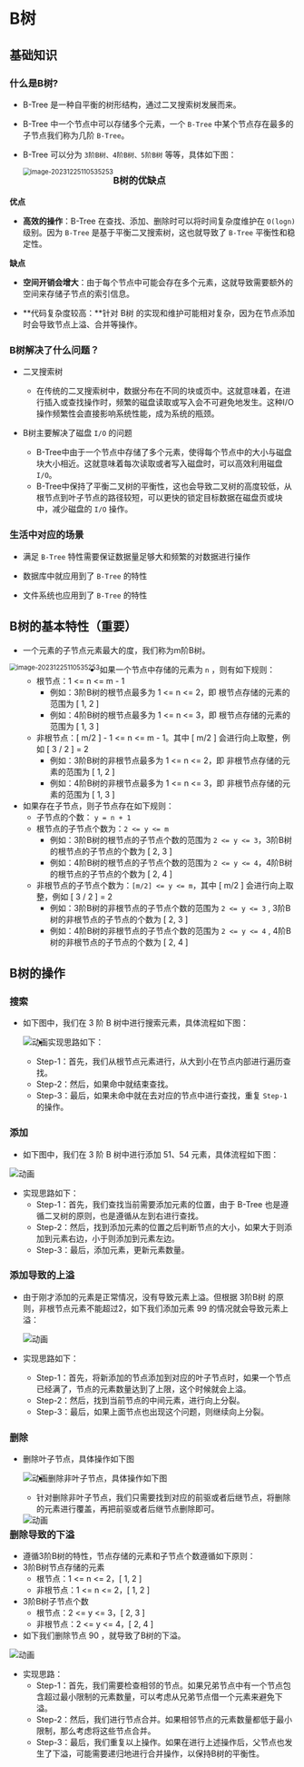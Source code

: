 # B树

## 基础知识

### 什么是B树?

* B-Tree 是一种自平衡的树形结构，通过二叉搜索树发展而来。

* B-Tree 中一个节点中可以存储多个元素，一个 `B-Tree` 中某个节点存在最多的子节点我们称为几阶 `B-Tree`。

* B-Tree 可以分为 `3阶B树、4阶B树、5阶B树` 等等，具体如下图：

  <img src="https://cdn.jsdelivr.net/gh/wicksonZhang/static-source-cdn/images/202312251105313.png" alt="image-20231225110535253" style="zoom:80%;float:left" />



### B树的优缺点

**优点**

* **高效的操作**：B-Tree 在查找、添加、删除时可以将时间复杂度维护在 `O(logn)` 级别。因为 `B-Tree` 是基于平衡二叉搜索树，这也就导致了 `B-Tree` 平衡性和稳定性。

**缺点**

* **空间开销会增大**：由于每个节点中可能会存在多个元素，这就导致需要额外的空间来存储子节点的索引信息。

* **代码复杂度较高：**针对 B树 的实现和维护可能相对复杂，因为在节点添加时会导致节点上溢、合并等操作。

  

### B树解决了什么问题？

* 二叉搜索树
  * 在传统的二叉搜索树中，数据分布在不同的块或页中。这就意味着，在进行插入或查找操作时，频繁的磁盘读取或写入会不可避免地发生。这种I/O操作频繁性会直接影响系统性能，成为系统的瓶颈。

* B树主要解决了磁盘 `I/O` 的问题
  * B-Tree中由于一个节点中存储了多个元素，使得每个节点中的大小与磁盘块大小相近。这就意味着每次读取或者写入磁盘时，可以高效利用磁盘 `I/O`。
  * B-Tree中保持了平衡二叉树的平衡性，这也会导致二叉树的高度较低，从根节点到叶子节点的路径较短，可以更快的锁定目标数据在磁盘页或块中，减少磁盘的 `I/O` 操作。



### 生活中对应的场景

* 满足 `B-Tree` 特性需要保证数据量足够大和频繁的对数据进行操作

* 数据库中就应用到了 `B-Tree` 的特性
* 文件系统也应用到了 `B-Tree` 的特性



## B树的基本特性（重要）

* 一个元素的子节点元素最大的度，我们称为m阶B树。

<img src="https://cdn.jsdelivr.net/gh/wicksonZhang/static-source-cdn/images/202312251105313.png" alt="image-20231225110535253" style="zoom:80%;float:left" />

* 如果一个节点中存储的元素为 `n` ，则有如下规则：
  * 根节点：1 <= n <= m - 1
    * 例如：3阶B树的根节点最多为 1 <= n <= 2，即 根节点存储的元素的范围为 [ 1, 2 ]
    * 例如：4阶B树的根节点最多为 1 <= n <= 3，即 根节点存储的元素的范围为 [ 1, 3 ]
  * 非根节点：[ m/2 ] - 1 <= n <= m - 1。其中 [ m/2 ] 会进行向上取整，例如 [ 3 / 2 ] = 2
    * 例如：3阶B树的非根节点最多为 1 <= n <= 2，即 非根节点存储的元素的范围为 [ 1, 2 ]
    * 例如：4阶B树的非根节点最多为 1 <= n <= 3，即 非根节点存储的元素的范围为 [ 1, 3 ]
* 如果存在子节点，则子节点存在如下规则：
  * 子节点的个数： `y = n + 1`
  * 根节点的子节点个数为：`2 <= y <= m`
    * 例如：3阶B树的根节点的子节点个数的范围为 `2 <= y <= 3`，3阶B树的根节点的子节点的个数为 [ 2, 3 ]
    * 例如：4阶B树的根节点的子节点个数的范围为 `2 <= y <= 4`，4阶B树的根节点的子节点的个数为 [ 2, 4 ]
  * 非根节点的子节点个数为：`[m/2] <= y <= m`，其中 [ m/2 ] 会进行向上取整，例如 [ 3 / 2 ] = 2
    * 例如：3阶B树的非根节点的子节点个数的范围为 `2 <= y <= 3` , 3阶B树的非根节点的子节点的个数为 [ 2, 3 ]
    * 例如：4阶B树的非根节点的子节点个数的范围为 `2 <= y <= 4` , 4阶B树的非根节点的子节点的个数为 [ 2, 4 ]



## B树的操作

### 搜索

* 如下图中，我们在 3 阶 B 树中进行搜索元素，具体流程如下图：

  <img src="https://cdn.jsdelivr.net/gh/wicksonZhang/static-source-cdn/images/202312251601206.gif" alt="动画" style="zoom:100%;float:left" />

* 实现思路如下：
  * Step-1：首先，我们从根节点元素进行，从大到小在节点内部进行遍历查找。
  * Step-2：然后，如果命中就结束查找。
  * Step-3：最后，如果未命中就在去对应的节点中进行查找，重复 `Step-1` 的操作。



### 添加

* 如下图中，我们在 3 阶 B 树中进行添加 51、54 元素，具体流程如下图：

![动画](https://cdn.jsdelivr.net/gh/wicksonZhang/static-source-cdn/images/202312251618387.gif)

* 实现思路如下：
  * Step-1：首先，我们查找当前需要添加元素的位置，由于 B-Tree 也是遵循二叉树的原则，也是遵循从左到右进行查找。
  * Step-2：然后，找到添加元素的位置之后判断节点的大小，如果大于则添加到元素右边，小于则添加到元素左边。
  * Step-3：最后，添加元素，更新元素数量。



### 添加导致的上溢

* 由于刚才添加的元素是正常情况，没有导致元素上溢。但根据 3阶B树 的原则，非根节点元素不能超过2，如下我们添加元素 99 的情况就会导致元素上溢：

  ![动画](https://cdn.jsdelivr.net/gh/wicksonZhang/static-source-cdn/images/202312251633326.gif)

* 实现思路如下：

  * Step-1：首先，将新添加的节点添加到对应的叶子节点时，如果一个节点已经满了，节点的元素数量达到了上限，这个时候就会上溢。
  * Step-2：然后，找到当前节点的中间元素，进行向上分裂。
  * Step-3：最后，如果上面节点也出现这个问题，则继续向上分裂。

  

### 删除

* 删除叶子节点，具体操作如下图

  <img src="https://cdn.jsdelivr.net/gh/wicksonZhang/static-source-cdn/images/202312251659602.gif" alt="动画" style="zoom:100%;float:left" />

* 删除非叶子节点，具体操作如下图

  * 针对删除非叶子节点，我们只需要找到对应的前驱或者后继节点，将删除的元素进行覆盖，再把前驱或者后继节点删除即可。

  <img src="https://cdn.jsdelivr.net/gh/wicksonZhang/static-source-cdn/images/202312251705192.gif" alt="动画" style="zoom:100%;float:left" />



### 删除导致的下溢

* 遵循3阶B树的特性，节点存储的元素和子节点个数遵循如下原则：
* 3阶B树节点存储的元素
  * 根节点：1 <= n <= 2，[ 1, 2 ]
  * 非根节点：1 <= n <= 2，[ 1, 2 ]
* 3阶B树子节点个数
  * 根节点：2 <= y <= 3，[ 2, 3 ]
  * 非根节点：2 <= y <= 4，[ 2, 4 ]
* 如下我们删除节点 90 ，就导致了B树的下溢。

![动画](https://cdn.jsdelivr.net/gh/wicksonZhang/static-source-cdn/images/202312251757795.gif)

* 实现思路：
  * Step-1：首先，我们需要检查相邻的节点。如果兄弟节点中有一个节点包含超过最小限制的元素数量，可以考虑从兄弟节点借一个元素来避免下溢。
  * Step-2：然后，我们进行节点合并。如果相邻节点的元素数量都低于最小限制，那么考虑将这些节点合并。
  * Step-3：最后，我们重复以上操作。如果在进行上述操作后，父节点也发生了下溢，可能需要递归地进行合并操作，以保持B树的平衡性。

